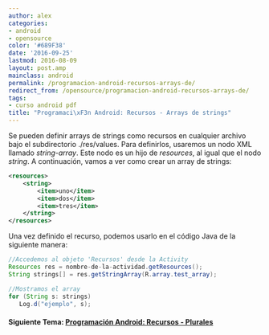 ```yaml
---
author: alex
categories:
- android
- opensource
color: '#689F38'
date: '2016-09-25'
lastmod: 2016-08-09
layout: post.amp
mainclass: android
permalink: /programacion-android-recursos-arrays-de/
redirect_from: /opensource/programacion-android-recursos-arrays-de/
tags:
- curso android pdf
title: "Programaci\xF3n Android: Recursos - Arrays de strings"
---
```


Se pueden definir arrays de strings como recursos en cualquier archivo bajo el subdirectorio ./res/values. Para definirlos, usaremos un nodo XML llamado *string-array*. Este nodo es un hijo de *resources*, al igual que el nodo *string*. A continuación, vamos a ver como crear un array de strings:

<!--more--><!--ad-->

```xml
<resources>
    <string>
        <item>uno</item>
        <item>dos</item>
        <item>tres</item>
    </string>
</resources>
```

Una vez definido el recurso, podemos usarlo en el código Java de la siguiente manera:

```java
//Accedemos al objeto 'Recursos' desde la Activity
Resources res = nombre-de-la-actividad.getResources();
String strings[] = res.getStringArray(R.array.test_array);

//Mostramos el array
for (String s: strings)
   Log.d("ejemplo", s);
```

#### Siguiente Tema: [Programación Android: Recursos - Plurales][1]

 [1]: https://elbauldelprogramador.com/programacion-android-recursos-plurales/
